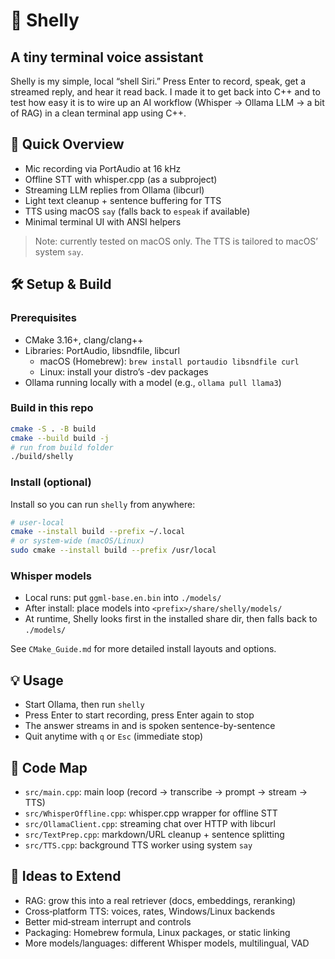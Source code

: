 # 🐚 Shelly
## A tiny terminal voice assistant

Shelly is my simple, local “shell Siri.” Press Enter to record, speak, get a streamed reply, and hear it read back. I made it to get back into C++ and to test how easy it is to wire up an AI workflow (Whisper → Ollama LLM → a bit of RAG) in a clean terminal app using C++.

## 🚀 Quick Overview
- Mic recording via PortAudio at 16 kHz
- Offline STT with whisper.cpp (as a subproject)
- Streaming LLM replies from Ollama (libcurl)
- Light text cleanup + sentence buffering for TTS
- TTS using macOS `say` (falls back to `espeak` if available)
- Minimal terminal UI with ANSI helpers

> Note: currently tested on macOS only. The TTS is tailored to macOS’ system `say`.

## 🛠️ Setup & Build
### Prerequisites
- CMake 3.16+, clang/clang++
- Libraries: PortAudio, libsndfile, libcurl
  - macOS (Homebrew): `brew install portaudio libsndfile curl`
  - Linux: install your distro’s -dev packages
- Ollama running locally with a model (e.g., `ollama pull llama3`)

### Build in this repo
```bash
cmake -S . -B build
cmake --build build -j
# run from build folder
./build/shelly
```

### Install (optional)
Install so you can run `shelly` from anywhere:
```bash
# user-local
cmake --install build --prefix ~/.local
# or system-wide (macOS/Linux)
sudo cmake --install build --prefix /usr/local
```

### Whisper models
- Local runs: put `ggml-base.en.bin` into `./models/`
- After install: place models into `<prefix>/share/shelly/models/`
- At runtime, Shelly looks first in the installed share dir, then falls back to `./models/`

See `CMake_Guide.md` for more detailed install layouts and options.

## 💡 Usage
- Start Ollama, then run `shelly`
- Press Enter to start recording, press Enter again to stop
- The answer streams in and is spoken sentence-by-sentence
- Quit anytime with `q` or `Esc` (immediate stop)

## 🧩 Code Map
- `src/main.cpp`: main loop (record → transcribe → prompt → stream → TTS)
- `src/WhisperOffline.cpp`: whisper.cpp wrapper for offline STT
- `src/OllamaClient.cpp`: streaming chat over HTTP with libcurl
- `src/TextPrep.cpp`: markdown/URL cleanup + sentence splitting
- `src/TTS.cpp`: background TTS worker using system `say`

## 🔮 Ideas to Extend
- RAG: grow this into a real retriever (docs, embeddings, reranking)
- Cross‑platform TTS: voices, rates, Windows/Linux backends
- Better mid‑stream interrupt and controls
- Packaging: Homebrew formula, Linux packages, or static linking
- More models/languages: different Whisper models, multilingual, VAD